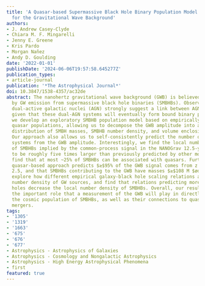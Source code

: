 ```yaml
---
title: 'A Quasar-based Supermassive Black Hole Binary Population Model: Implications
  for the Gravitational Wave Background'
authors:
- J. Andrew Casey-Clyde
- Chiara M. F. Mingarelli
- Jenny E. Greene
- Kris Pardo
- Morgan Nañez
- Andy D. Goulding
date: '2022-01-01'
publishDate: '2024-06-06T19:57:58.645277Z'
publication_types:
- article-journal
publication: '*The Astrophysical Journal*'
doi: 10.3847/1538-4357/ac32de
abstract: The nanohertz gravitational wave background (GWB) is believed to be dominated
  by GW emission from supermassive black hole binaries (SMBHBs). Observations of several
  dual-active galactic nuclei (AGN) strongly suggest a link between AGN and SMBHBs,
  given that these dual-AGN systems will eventually form bound binary pairs. Here
  we develop an exploratory SMBHB population model based on empirically constrained
  quasar populations, allowing us to decompose the GWB amplitude into an underlying
  distribution of SMBH masses, SMBHB number density, and volume enclosing the GWB.
  Our approach also allows us to self-consistently predict the number of local SMBHB
  systems from the GWB amplitude. Interestingly, we find the local number density
  of SMBHBs implied by the common-process signal in the NANOGrav 12.5-yr data set
  to be roughly five times larger than previously predicted by other models. We also
  find that at most ~25% of SMBHBs can be associated with quasars. Furthermore, our
  quasar-based approach predicts $≳$95% of the GWB signal comes from z $łessequivlnt$
  2.5, and that SMBHBs contributing to the GWB have masses $≳$108 M $ødot$. We also
  explore how different empirical galaxy-black hole scaling relations affect the local
  number density of GW sources, and find that relations predicting more massive black
  holes decrease the local number density of SMBHBs. Overall, our results point to
  the important role that a measurement of the GWB will play in directly constraining
  the cosmic population of SMBHBs, as well as their connections to quasars and galaxy
  mergers.
tags:
- '1305'
- '1319'
- '1663'
- '675'
- '676'
- '677'
- Astrophysics - Astrophysics of Galaxies
- Astrophysics - Cosmology and Nongalactic Astrophysics
- Astrophysics - High Energy Astrophysical Phenomena
- first
featured: true
---
```

